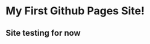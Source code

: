 <!DOCTYPE html>
<html lang="en">
<head>
    <meta charset="UTF-8">
    <meta http-equiv="X-UA-Compatible" content="IE=edge">
    <meta name="viewport" content="width=device-width, initial-scale=1.0">
    <title>Github Site Test</title>
</head>
<body>
    <h1>My First Github Pages Site!</h1>
    <h2>Site testing for now</h2>
</body>
</html>